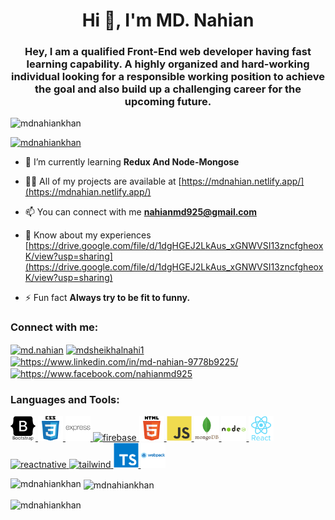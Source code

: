 <h1 align="center">Hi 👋, I'm MD. Nahian</h1>
<h3 align="center">Hey, I am a qualified Front-End web developer having fast learning capability. A highly organized and hard-working individual looking for a responsible working position to achieve the goal and also build up a challenging career for the upcoming future.</h3>

<p align="left"> <img src="https://komarev.com/ghpvc/?username=mdnahiankhan&label=Profile%20views&color=0e75b6&style=flat" alt="mdnahiankhan" /> </p>

<p align="left"> <a href="https://github.com/ryo-ma/github-profile-trophy"><img src="https://github-profile-trophy.vercel.app/?username=mdnahiankhan" alt="mdnahiankhan" /></a> </p>

- 🌱 I’m currently learning **Redux And Node-Mongose**

- 👨‍💻 All of my projects are available at [https://mdnahian.netlify.app/](https://mdnahian.netlify.app/)

- 📫 You can connect with me **nahianmd925@gmail.com**

- 📄 Know about my experiences [https://drive.google.com/file/d/1dgHGEJ2LkAus_xGNWVSI13zncfgheoxK/view?usp=sharing](https://drive.google.com/file/d/1dgHGEJ2LkAus_xGNWVSI13zncfgheoxK/view?usp=sharing)

- ⚡ Fun fact **Always try to be fit to funny.**

<h3 align="left">Connect with me:</h3>
<p align="left">
<a href="https://dev.to/md.nahian" target="blank"><img align="center" src="https://raw.githubusercontent.com/rahuldkjain/github-profile-readme-generator/master/src/images/icons/Social/devto.svg" alt="md.nahian" height="30" width="40" /></a>
<a href="https://twitter.com/mdsheikhalnahi1" target="blank"><img align="center" src="https://raw.githubusercontent.com/rahuldkjain/github-profile-readme-generator/master/src/images/icons/Social/twitter.svg" alt="mdsheikhalnahi1" height="30" width="40" /></a>
<a href="https://linkedin.com/in/https://www.linkedin.com/in/md-nahian-9778b9225/" target="blank"><img align="center" src="https://raw.githubusercontent.com/rahuldkjain/github-profile-readme-generator/master/src/images/icons/Social/linked-in-alt.svg" alt="https://www.linkedin.com/in/md-nahian-9778b9225/" height="30" width="40" /></a>
<a href="https://fb.com/https://www.facebook.com/nahianmd925" target="blank"><img align="center" src="https://raw.githubusercontent.com/rahuldkjain/github-profile-readme-generator/master/src/images/icons/Social/facebook.svg" alt="https://www.facebook.com/nahianmd925" height="30" width="40" /></a>
</p>

<h3 align="left">Languages and Tools:</h3>
<p align="left"> <a href="https://getbootstrap.com" target="_blank" rel="noreferrer"> <img src="https://raw.githubusercontent.com/devicons/devicon/master/icons/bootstrap/bootstrap-plain-wordmark.svg" alt="bootstrap" width="40" height="40"/> </a> <a href="https://www.w3schools.com/css/" target="_blank" rel="noreferrer"> <img src="https://raw.githubusercontent.com/devicons/devicon/master/icons/css3/css3-original-wordmark.svg" alt="css3" width="40" height="40"/> </a> <a href="https://expressjs.com" target="_blank" rel="noreferrer"> <img src="https://raw.githubusercontent.com/devicons/devicon/master/icons/express/express-original-wordmark.svg" alt="express" width="40" height="40"/> </a> <a href="https://firebase.google.com/" target="_blank" rel="noreferrer"> <img src="https://www.vectorlogo.zone/logos/firebase/firebase-icon.svg" alt="firebase" width="40" height="40"/> </a> <a href="https://www.w3.org/html/" target="_blank" rel="noreferrer"> <img src="https://raw.githubusercontent.com/devicons/devicon/master/icons/html5/html5-original-wordmark.svg" alt="html5" width="40" height="40"/> </a> <a href="https://developer.mozilla.org/en-US/docs/Web/JavaScript" target="_blank" rel="noreferrer"> <img src="https://raw.githubusercontent.com/devicons/devicon/master/icons/javascript/javascript-original.svg" alt="javascript" width="40" height="40"/> </a> <a href="https://www.mongodb.com/" target="_blank" rel="noreferrer"> <img src="https://raw.githubusercontent.com/devicons/devicon/master/icons/mongodb/mongodb-original-wordmark.svg" alt="mongodb" width="40" height="40"/> </a> <a href="https://nodejs.org" target="_blank" rel="noreferrer"> <img src="https://raw.githubusercontent.com/devicons/devicon/master/icons/nodejs/nodejs-original-wordmark.svg" alt="nodejs" width="40" height="40"/> </a> <a href="https://reactjs.org/" target="_blank" rel="noreferrer"> <img src="https://raw.githubusercontent.com/devicons/devicon/master/icons/react/react-original-wordmark.svg" alt="react" width="40" height="40"/> </a> <a href="https://reactnative.dev/" target="_blank" rel="noreferrer"> <img src="https://reactnative.dev/img/header_logo.svg" alt="reactnative" width="40" height="40"/> </a> <a href="https://tailwindcss.com/" target="_blank" rel="noreferrer"> <img src="https://www.vectorlogo.zone/logos/tailwindcss/tailwindcss-icon.svg" alt="tailwind" width="40" height="40"/> </a> <a href="https://www.typescriptlang.org/" target="_blank" rel="noreferrer"> <img src="https://raw.githubusercontent.com/devicons/devicon/master/icons/typescript/typescript-original.svg" alt="typescript" width="40" height="40"/> </a> <a href="https://webpack.js.org" target="_blank" rel="noreferrer"> <img src="https://raw.githubusercontent.com/devicons/devicon/d00d0969292a6569d45b06d3f350f463a0107b0d/icons/webpack/webpack-original-wordmark.svg" alt="webpack" width="40" height="40"/> </a> </p>

<p><img align="left" src="https://github-readme-stats.vercel.app/api/top-langs?username=mdnahiankhan&show_icons=true&locale=en&layout=compact" alt="mdnahiankhan" /></p>

<p>&nbsp;<img align="center" src="https://github-readme-stats.vercel.app/api?username=mdnahiankhan&show_icons=true&locale=en" alt="mdnahiankhan" /></p>

<p><img align="center" src="https://github-readme-streak-stats.herokuapp.com/?user=mdnahiankhan&" alt="mdnahiankhan" /></p>


